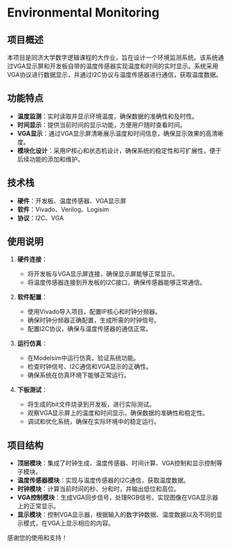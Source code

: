 # Environmental Monitoring

## 项目概述
本项目是同济大学数字逻辑课程的大作业，旨在设计一个环境监测系统。该系统通过VGA显示屏和开发板自带的温度传感器实现温度和时间的实时显示。系统采用VGA协议进行数据显示，并通过I2C协议与温度传感器进行通信，获取温度数据。

## 功能特点
- **温度监测**：实时读取并显示环境温度，确保数据的准确性和及时性。
- **时间显示**：提供当前时间的显示功能，方便用户随时查看时间。
- **VGA显示**：通过VGA显示屏清晰展示温度和时间信息，确保显示效果的高清晰度。
- **模块化设计**：采用IP核心和状态机设计，确保系统的稳定性和可扩展性，便于后续功能的添加和维护。

## 技术栈
- **硬件**：开发板、温度传感器、VGA显示屏
- **软件**：Vivado、Verilog、Logisim
- **协议**：I2C、VGA

## 使用说明
1. **硬件连接**：
   - 将开发板与VGA显示屏连接，确保显示屏能够正常显示。
   - 将温度传感器连接到开发板的I2C接口，确保传感器能够正常通信。

2. **软件配置**：
   - 使用Vivado导入项目，配置IP核心和时钟分频器。
   - 确保时钟分频器正确配置，生成所需的时钟信号。
   - 配置I2C协议，确保与温度传感器的通信正常。

3. **运行仿真**：
   - 在Modelsim中运行仿真，验证系统功能。
   - 检查时钟信号、I2C通信和VGA显示的正确性。
   - 确保系统在仿真环境下能够正常运行。

4. **下板测试**：
   - 将生成的bit文件烧录到开发板，进行实际测试。
   - 观察VGA显示屏上的温度和时间显示，确保数据的准确性和稳定性。
   - 调试和优化系统，确保在实际环境中的稳定运行。

## 项目结构
- **顶层模块**：集成了时钟生成、温度传感器、时间计算、VGA控制和显示控制等子模块。
- **温度传感器模块**：实现与温度传感器的I2C通信，获取温度数据。
- **时钟模块**：计算当前时间的秒、分和时，并输出低位和高位。
- **VGA控制模块**：生成VGA同步信号，处理RGB信号，实现图像在VGA显示器上的正常显示。
- **显示模块**：控制VGA显示器，根据输入的数字钟数据、温度数据以及不同的显示模式，在VGA上显示相应的内容。

感谢您的使用和支持！

